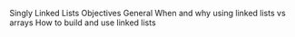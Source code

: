 Singly Linked Lists
Objectives
General
When and why using linked lists vs arrays
How to build and use linked lists
